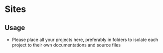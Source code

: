 # Sites

## Usage
+ Please place all your projects here, preferably in folders to isolate each project to their own documentations and source files

